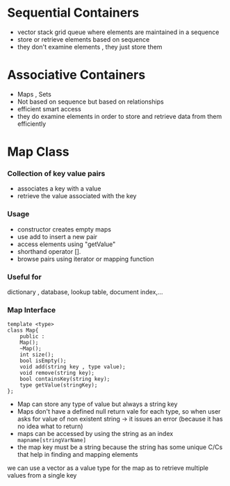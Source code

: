 # Sequential Containers

- vector stack grid queue where elements are maintained in a sequence
- store or retrieve elements based on sequence
- they don't examine elements , they just store them
# Associative Containers
- Maps , Sets
- Not based on sequence but based on relationships
- efficient smart access
- they do examine elements in order to store and retrieve data from them efficiently

# Map Class
### Collection of key value pairs
- associates a key with a value
- retrieve the value associated with the key
### Usage
- constructor creates empty maps
- use add to insert a new pair
- access elements using "getValue"
- shorthand operator [].
- browse pairs using iterator or mapping function
### Useful for
dictionary , database, lookup table, document index,...
### Map Interface
```
template <type>
class Map{
	public :
	Map();
	~Map();
	int size();
	bool isEmpty();
	void add(string key , type value);
	void remove(string key);
	bool containsKey(string key);
	type getValue(stringKey);
};
```

- Map can store any type of value but always a string key
- Maps don't have a defined null return vale for each type, so when user asks for value of non existent string -> it issues an error (because it has no idea what to return)
- maps can be accessed by using the string as an index ```
		mapname[stringVarName]```
- the map key must be a string because the string has some unique C/Cs that help in finding and mapping elements

we can use a vector as a value type for the map as to retrieve multiple values from a single key